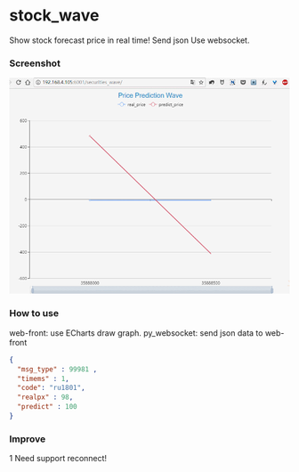 # stock_wave

Show stock forecast price in real time! Send json Use websocket.

### Screenshot

![stock_wave](./png/stock_wave.gif)

### How to use

web-front: use ECharts draw graph.
py_websocket: send json data to web-front
```json
{ 
  "msg_type" : 99981 ,
  "timems" : 1,
  "code": "ru1801",
  "realpx" : 98, 
  "predict" : 100 
}
```
### Improve

1 Need support reconnect! 

